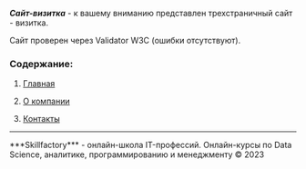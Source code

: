 ***Сайт-визитка*** - к вашему вниманию представлен трехстраничный сайт - визитка.

Сайт проверен через Validator W3C (ошибки отсутствуют).

### Cодержание:
1. [Главная](site/index.html)


2. [О компании](../about.html)

 

3. [Контакты](site/pages/contacts.html)

<hr>
***Skillfactory*** -  oнлайн-школа IT-профессий. Онлайн-курсы по Data Science, аналитике, программированию и менеджменту © 2023
